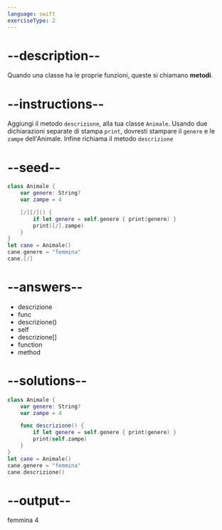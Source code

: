 ```yaml
---
language: swift
exerciseType: 2
---
```


# --description--

Quando una classe ha le proprie funzioni, queste si chiamano __metodi__.

# --instructions--

Aggiungi il metodo `descrizione`, alla tua classe `Animale`.
Usando due dichiarazioni separate di stampa `print`, dovresti stampare il `genere` e le `zampe` dell'Animale.
Infine richiama il metodo `descrizione`

# --seed--

```swift
class Animale {
    var genere: String?
    var zampe = 4

    [/][/]() {
        if let genere = self.genere { print(genere) }
        print([/].zampe)
    }
}
let cane = Animale()
cane.genere = "femmina"
cane.[/]
```

# --answers--

-  descrizione
- func
- descrizione()
- self
- descrizione[]
- function
- method

# --solutions--

```swift
class Animale {
    var genere: String?
    var zampe = 4

    func descrizione() {
        if let genere = self.genere { print(genere) }
        print(self.zampe)
    }
}
let cane = Animale()
cane.genere = "femmina"
cane.descrizione()
```

# --output--

femmina
4
